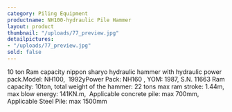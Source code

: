 ```yaml
---
category: Piling Equipment
productname: NH100-hydraulic Pile Hammer
layout: product
thumbnail: "/uploads/77_preview.jpg"
detailpictures:
- "/uploads/77_preview.jpg"
sold: false
---
```


10 ton Ram capacity nippon sharyo hydraulic hammer with hydraulic power pack.Model: NH100,&nbsp;&nbsp;1992yPower Pack: NH160 , YOM: 1987, S.N. 11663&nbsp;Ram capacity: 10ton, total weight of the hammer: 22 tons max ram stroke: 1.44m, max blow energy: 141KN.m,
&nbsp;Applicable concrete pile: max 700mm, Applicable Steel Pile: max 1500mm

